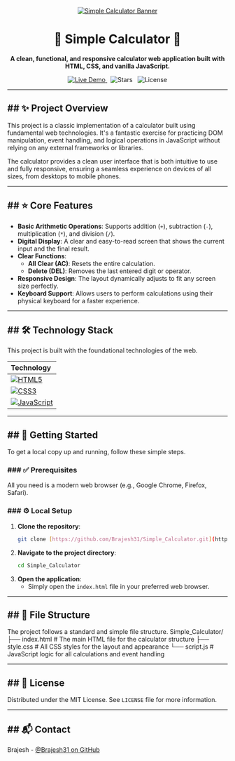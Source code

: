 <p align="center">
  <a href="https://github.com/Brajesh31/Simple_Calculator">
    <img src="https://raw.githubusercontent.com/Brajesh31/asset/main/simple-calculator-banner.png" alt="Simple Calculator Banner">
  </a>
</p>

<div align="center">

# 🧮 Simple Calculator 🔢

**A clean, functional, and responsive calculator web application built with HTML, CSS, and vanilla JavaScript.**

</div>

<p align="center">
  <a href="[LINK_TO_YOUR_LIVE_DEMO]">
    <img src="https://img.shields.io/badge/Live-View_Demo-brightgreen?style=for-the-badge&logo=vercel" alt="Live Demo">
  </a>
  &nbsp;
  <img src="https://img.shields.io/github/stars/Brajesh31/Simple_Calculator?style=for-the-badge&color=gold" alt="Stars">
  &nbsp;
  <img src="https://img.shields.io/github/license/Brajesh31/Simple_Calculator?style=for-the-badge&color=blue" alt="License">
</p>

---

## ## ✨ Project Overview

This project is a classic implementation of a calculator built using fundamental web technologies. It's a fantastic exercise for practicing DOM manipulation, event handling, and logical operations in JavaScript without relying on any external frameworks or libraries.

The calculator provides a clean user interface that is both intuitive to use and fully responsive, ensuring a seamless experience on devices of all sizes, from desktops to mobile phones.



---
## ## ⭐ Core Features

* **Basic Arithmetic Operations**: Supports addition (`+`), subtraction (`-`), multiplication (`*`), and division (`/`).
* **Digital Display**: A clear and easy-to-read screen that shows the current input and the final result.
* **Clear Functions**:
    * **All Clear (AC)**: Resets the entire calculation.
    * **Delete (DEL)**: Removes the last entered digit or operator.
* **Responsive Design**: The layout dynamically adjusts to fit any screen size perfectly.
* **Keyboard Support**: Allows users to perform calculations using their physical keyboard for a faster experience.

---
## ## 🛠️ Technology Stack

This project is built with the foundational technologies of the web.

| Technology |
| :--- |
| [![HTML5](https://img.shields.io/badge/HTML5-E34F26?style=for-the-badge&logo=html5&logoColor=white)](https://developer.mozilla.org/en-US/docs/Web/Guide/HTML/HTML5) |
| [![CSS3](https://img.shields.io/badge/CSS3-1572B6?style=for-the-badge&logo=css3&logoColor=white)](https://developer.mozilla.org/en-US/docs/Web/CSS) |
| [![JavaScript](https://img.shields.io/badge/JavaScript-F7DF1E?style=for-the-badge&logo=javascript&logoColor=black)](https://developer.mozilla.org/en-US/docs/Web/JavaScript) |

---
## ## 🚀 Getting Started

To get a local copy up and running, follow these simple steps.

### ### ✅ Prerequisites

All you need is a modern web browser (e.g., Google Chrome, Firefox, Safari).

### ### ⚙️ Local Setup

1.  **Clone the repository**:
    ```sh
    git clone [https://github.com/Brajesh31/Simple_Calculator.git](https://github.com/Brajesh31/Simple_Calculator.git)
    ```
2.  **Navigate to the project directory**:
    ```sh
    cd Simple_Calculator
    ```
3.  **Open the application**:
    * Simply open the `index.html` file in your preferred web browser.

---
## ## 📁 File Structure

The project follows a standard and simple file structure.
Simple_Calculator/
├── index.html         # The main HTML file for the calculator structure
├── style.css          # All CSS styles for the layout and appearance
└── script.js          # JavaScript logic for all calculations and event handling


---
## ## 📜 License

Distributed under the MIT License. See `LICENSE` file for more information.

---
## ## 📬 Contact

Brajesh - [@Brajesh31 on GitHub](https://github.com/Brajesh31)
